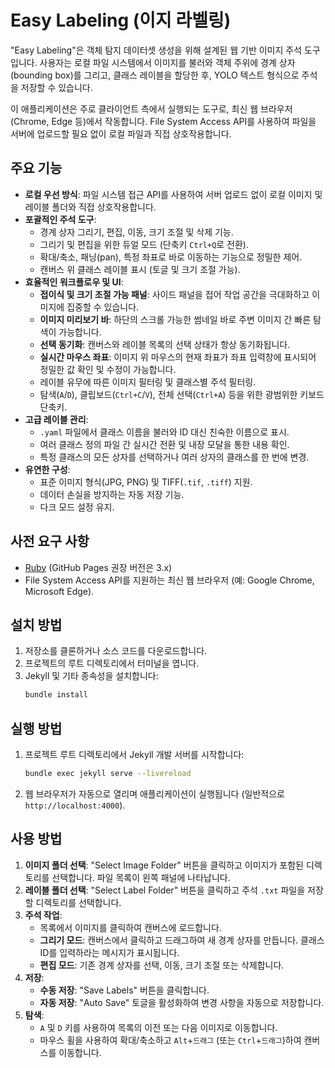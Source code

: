 # Easy Labeling (이지 라벨링)

"Easy Labeling"은 객체 탐지 데이터셋 생성을 위해 설계된 웹 기반 이미지 주석 도구입니다. 사용자는 로컬 파일 시스템에서 이미지를 불러와 객체 주위에 경계 상자(bounding box)를 그리고, 클래스 레이블을 할당한 후, YOLO 텍스트 형식으로 주석을 저장할 수 있습니다.

이 애플리케이션은 주로 클라이언트 측에서 실행되는 도구로, 최신 웹 브라우저(Chrome, Edge 등)에서 작동합니다. File System Access API를 사용하여 파일을 서버에 업로드할 필요 없이 로컬 파일과 직접 상호작용합니다.

## 주요 기능

-   **로컬 우선 방식**: 파일 시스템 접근 API를 사용하여 서버 업로드 없이 로컬 이미지 및 레이블 폴더와 직접 상호작용합니다.
-   **포괄적인 주석 도구**:
    -   경계 상자 그리기, 편집, 이동, 크기 조절 및 삭제 기능.
    -   그리기 및 편집을 위한 듀얼 모드 (단축키 `Ctrl+Q`로 전환).
    -   확대/축소, 패닝(pan), 특정 좌표로 바로 이동하는 기능으로 정밀한 제어.
    -   캔버스 위 클래스 레이블 표시 (토글 및 크기 조절 가능).
-   **효율적인 워크플로우 및 UI**:
    -   **접이식 및 크기 조절 가능 패널**: 사이드 패널을 접어 작업 공간을 극대화하고 이미지에 집중할 수 있습니다.
    -   **이미지 미리보기 바**: 하단의 스크롤 가능한 썸네일 바로 주변 이미지 간 빠른 탐색이 가능합니다.
    -   **선택 동기화**: 캔버스와 레이블 목록의 선택 상태가 항상 동기화됩니다.
    -   **실시간 마우스 좌표**: 이미지 위 마우스의 현재 좌표가 좌표 입력창에 표시되어 정밀한 값 확인 및 수정이 가능합니다.
    -   레이블 유무에 따른 이미지 필터링 및 클래스별 주석 필터링.
    -   탐색(`A`/`D`), 클립보드(`Ctrl+C`/`V`), 전체 선택(`Ctrl+A`) 등을 위한 광범위한 키보드 단축키.
-   **고급 레이블 관리**:
    -   `.yaml` 파일에서 클래스 이름을 불러와 ID 대신 친숙한 이름으로 표시.
    -   여러 클래스 정의 파일 간 실시간 전환 및 내장 모달을 통한 내용 확인.
    -   특정 클래스의 모든 상자를 선택하거나 여러 상자의 클래스를 한 번에 변경.
-   **유연한 구성**:
    -   표준 이미지 형식(JPG, PNG) 및 TIFF(`.tif`, `.tiff`) 지원.
    -   데이터 손실을 방지하는 자동 저장 기능.
    -   다크 모드 설정 유지.

## 사전 요구 사항

-   [Ruby](https://www.ruby-lang.org/en/documentation/installation/) (GitHub Pages 권장 버전은 3.x)
-   File System Access API를 지원하는 최신 웹 브라우저 (예: Google Chrome, Microsoft Edge).

## 설치 방법

1.  저장소를 클론하거나 소스 코드를 다운로드합니다.
2.  프로젝트의 루트 디렉토리에서 터미널을 엽니다.
3.  Jekyll 및 기타 종속성을 설치합니다:
    ```bash
    bundle install
    ```

## 실행 방법

1.  프로젝트 루트 디렉토리에서 Jekyll 개발 서버를 시작합니다:
    ```bash
    bundle exec jekyll serve --livereload
    ```
2.  웹 브라우저가 자동으로 열리며 애플리케이션이 실행됩니다 (일반적으로 `http://localhost:4000`).

## 사용 방법

1.  **이미지 폴더 선택**: "Select Image Folder" 버튼을 클릭하고 이미지가 포함된 디렉토리를 선택합니다. 파일 목록이 왼쪽 패널에 나타납니다.
2.  **레이블 폴더 선택**: "Select Label Folder" 버튼을 클릭하고 주석 `.txt` 파일을 저장할 디렉토리를 선택합니다.
3.  **주석 작업**:
    -   목록에서 이미지를 클릭하여 캔버스에 로드합니다.
    -   **그리기 모드**: 캔버스에서 클릭하고 드래그하여 새 경계 상자를 만듭니다. 클래스 ID를 입력하라는 메시지가 표시됩니다.
    -   **편집 모드**: 기존 경계 상자를 선택, 이동, 크기 조절 또는 삭제합니다.
4.  **저장**:
    -   **수동 저장**: "Save Labels" 버튼을 클릭합니다.
    -   **자동 저장**: "Auto Save" 토글을 활성화하여 변경 사항을 자동으로 저장합니다.
5.  **탐색**:
    -   `A` 및 `D` 키를 사용하여 목록의 이전 또는 다음 이미지로 이동합니다.
    -   마우스 휠을 사용하여 확대/축소하고 `Alt`+`드래그` (또는 `Ctrl`+`드래그`)하여 캔버스를 이동합니다.
